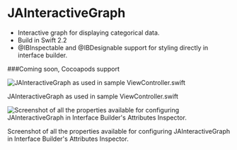 # JAInteractiveGraph
* Interactive graph for displaying categorical data.
* Build in Swift 2.2
* @IBInspectable and @IBDesignable support for styling directly in interface builder.

###Coming soon, Cocoapods support


![JAInteractiveGraph as used in sample ViewController.swift](https://dl.dropboxusercontent.com/u/36692871/JAInteractiveGraph.png)

JAInteractiveGraph as used in sample ViewController.swift

![Screenshot of all the properties available for configuring JAInteractiveGraph in Interface Builder's Attributes Inspector.](https://dl.dropboxusercontent.com/u/36692871/JAInteractiveGraphInspectable.png)

Screenshot of all the properties available for configuring JAInteractiveGraph in Interface Builder's Attributes Inspector.